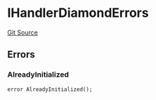 # IHandlerDiamondErrors
[Git Source](https://github.com/thrackle-io/tron/blob/8134a3beedf036c43fc49cdc1818732eb057f270/src/common/IErrors.sol)


## Errors
### AlreadyInitialized

```solidity
error AlreadyInitialized();
```

